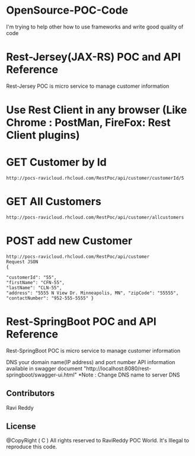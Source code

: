 OpenSource-POC-Code
===================

I'm trying to help other how to use frameworks and write good quality of code

# Rest-Jersey(JAX-RS) POC and API Reference
Rest-Jersey POC is micro service to manage customer information

# Use Rest Client in any browser (Like Chrome : PostMan, FireFox: Rest Client plugins)
# GET Customer by Id
	http://pocs-ravicloud.rhcloud.com/RestPoc/api/customer/customerId/5

# GET All Customers
	http://pocs-ravicloud.rhcloud.com/RestPoc/api/customer/allcustomers

# POST add new Customer
	http://pocs-ravicloud.rhcloud.com/RestPoc/api/customer
	Request JSON
	{
	           
	"customerId": "55",
	"firstName": "CFN-55",
	"lastName": "CLN-55",
	"address": "5555 N View Dr. Minneapolis, MN", "zipCode": "55555",
	"contactNumber": "952-555-5555" }

# Rest-SpringBoot POC and API Reference
Rest-SpringBoot POC is micro service to manage customer information

DNS your domain name(IP address) and port number
API information available in swagger document  "http://localhost:8080/rest-springboot/swagger-ui.html"
*Note : Change DNS name to server DNS

## Contributors
Ravi Reddy

## License
@CopyRight ( C ) All rights reserved to RaviReddy POC World. It's Illegal to reproduce this code.